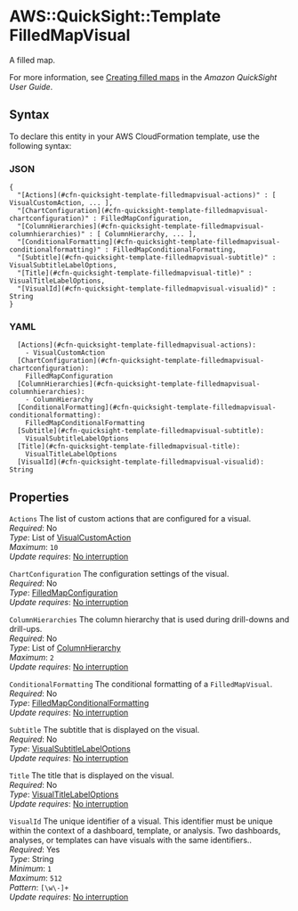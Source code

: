 # AWS::QuickSight::Template FilledMapVisual<a name="aws-properties-quicksight-template-filledmapvisual"></a>

A filled map\.

For more information, see [Creating filled maps](https://docs.aws.amazon.com/quicksight/latest/user/filled-maps.html) in the _Amazon QuickSight User Guide_\.

## Syntax<a name="aws-properties-quicksight-template-filledmapvisual-syntax"></a>

To declare this entity in your AWS CloudFormation template, use the following syntax:

### JSON<a name="aws-properties-quicksight-template-filledmapvisual-syntax.json"></a>

```
{
  "[Actions](#cfn-quicksight-template-filledmapvisual-actions)" : [ VisualCustomAction, ... ],
  "[ChartConfiguration](#cfn-quicksight-template-filledmapvisual-chartconfiguration)" : FilledMapConfiguration,
  "[ColumnHierarchies](#cfn-quicksight-template-filledmapvisual-columnhierarchies)" : [ ColumnHierarchy, ... ],
  "[ConditionalFormatting](#cfn-quicksight-template-filledmapvisual-conditionalformatting)" : FilledMapConditionalFormatting,
  "[Subtitle](#cfn-quicksight-template-filledmapvisual-subtitle)" : VisualSubtitleLabelOptions,
  "[Title](#cfn-quicksight-template-filledmapvisual-title)" : VisualTitleLabelOptions,
  "[VisualId](#cfn-quicksight-template-filledmapvisual-visualid)" : String
}
```

### YAML<a name="aws-properties-quicksight-template-filledmapvisual-syntax.yaml"></a>

```
  [Actions](#cfn-quicksight-template-filledmapvisual-actions):
    - VisualCustomAction
  [ChartConfiguration](#cfn-quicksight-template-filledmapvisual-chartconfiguration):
    FilledMapConfiguration
  [ColumnHierarchies](#cfn-quicksight-template-filledmapvisual-columnhierarchies):
    - ColumnHierarchy
  [ConditionalFormatting](#cfn-quicksight-template-filledmapvisual-conditionalformatting):
    FilledMapConditionalFormatting
  [Subtitle](#cfn-quicksight-template-filledmapvisual-subtitle):
    VisualSubtitleLabelOptions
  [Title](#cfn-quicksight-template-filledmapvisual-title):
    VisualTitleLabelOptions
  [VisualId](#cfn-quicksight-template-filledmapvisual-visualid): String
```

## Properties<a name="aws-properties-quicksight-template-filledmapvisual-properties"></a>

`Actions` <a name="cfn-quicksight-template-filledmapvisual-actions"></a>
The list of custom actions that are configured for a visual\.  
_Required_: No  
_Type_: List of [VisualCustomAction](aws-properties-quicksight-template-visualcustomaction.md)  
_Maximum_: `10`  
_Update requires_: [No interruption](https://docs.aws.amazon.com/AWSCloudFormation/latest/UserGuide/using-cfn-updating-stacks-update-behaviors.html#update-no-interrupt)

`ChartConfiguration` <a name="cfn-quicksight-template-filledmapvisual-chartconfiguration"></a>
The configuration settings of the visual\.  
_Required_: No  
_Type_: [FilledMapConfiguration](aws-properties-quicksight-template-filledmapconfiguration.md)  
_Update requires_: [No interruption](https://docs.aws.amazon.com/AWSCloudFormation/latest/UserGuide/using-cfn-updating-stacks-update-behaviors.html#update-no-interrupt)

`ColumnHierarchies` <a name="cfn-quicksight-template-filledmapvisual-columnhierarchies"></a>
The column hierarchy that is used during drill\-downs and drill\-ups\.  
_Required_: No  
_Type_: List of [ColumnHierarchy](aws-properties-quicksight-template-columnhierarchy.md)  
_Maximum_: `2`  
_Update requires_: [No interruption](https://docs.aws.amazon.com/AWSCloudFormation/latest/UserGuide/using-cfn-updating-stacks-update-behaviors.html#update-no-interrupt)

`ConditionalFormatting` <a name="cfn-quicksight-template-filledmapvisual-conditionalformatting"></a>
The conditional formatting of a `FilledMapVisual`\.  
_Required_: No  
_Type_: [FilledMapConditionalFormatting](aws-properties-quicksight-template-filledmapconditionalformatting.md)  
_Update requires_: [No interruption](https://docs.aws.amazon.com/AWSCloudFormation/latest/UserGuide/using-cfn-updating-stacks-update-behaviors.html#update-no-interrupt)

`Subtitle` <a name="cfn-quicksight-template-filledmapvisual-subtitle"></a>
The subtitle that is displayed on the visual\.  
_Required_: No  
_Type_: [VisualSubtitleLabelOptions](aws-properties-quicksight-template-visualsubtitlelabeloptions.md)  
_Update requires_: [No interruption](https://docs.aws.amazon.com/AWSCloudFormation/latest/UserGuide/using-cfn-updating-stacks-update-behaviors.html#update-no-interrupt)

`Title` <a name="cfn-quicksight-template-filledmapvisual-title"></a>
The title that is displayed on the visual\.  
_Required_: No  
_Type_: [VisualTitleLabelOptions](aws-properties-quicksight-template-visualtitlelabeloptions.md)  
_Update requires_: [No interruption](https://docs.aws.amazon.com/AWSCloudFormation/latest/UserGuide/using-cfn-updating-stacks-update-behaviors.html#update-no-interrupt)

`VisualId` <a name="cfn-quicksight-template-filledmapvisual-visualid"></a>
The unique identifier of a visual\. This identifier must be unique within the context of a dashboard, template, or analysis\. Two dashboards, analyses, or templates can have visuals with the same identifiers\.\.  
_Required_: Yes  
_Type_: String  
_Minimum_: `1`  
_Maximum_: `512`  
_Pattern_: `[\w\-]+`  
_Update requires_: [No interruption](https://docs.aws.amazon.com/AWSCloudFormation/latest/UserGuide/using-cfn-updating-stacks-update-behaviors.html#update-no-interrupt)

